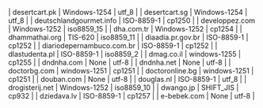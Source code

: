 | desertcart.pk | Windows-1254 | utf_8 |
| desertcart.sg | Windows-1254 | utf_8 |
| deutschlandgourmet.info | ISO-8859-1 | cp1250 |
| developpez.com | Windows-1252 | iso8859_15 |
| dha.com.tr | Windows-1252 | cp1254 |
| dhammathai.org | TIS-620 | iso8859_11 |
| diaadia.pr.gov.br | ISO-8859-1 | cp1252 |
| diariodepernambuco.com.br | ISO-8859-1 | cp1252 |
| dlastudenta.pl | ISO-8859-1 | iso8859_2 |
| dmag.co.il | windows-1255 | cp1255 |
| dndnha.com | None | utf-8 |
| dndnha.net | None | utf-8 |
| doctorbg.com | windows-1251 | cp1251 |
| doctoronline.bg | windows-1251 | cp1251 |
| douban.com | None | utf-8 |
| douglas.nl | ISO-8859-1 | utf_8 |
| drogisterij.net | Windows-1252 | iso8859_10 |
| dwango.jp | SHIFT_JIS | cp932 |
| dziedava.lv | ISO-8859-1 | cp1257 |
| e-bebek.com | None | utf-8 |
